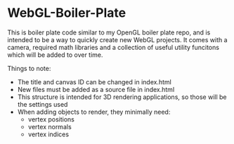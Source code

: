 # WebGL-Boiler-Plate

This is boiler plate code similar to my OpenGL boiler plate repo, and is intended to be a way to quickly create new WebGL projects. 
It comes with a camera, required math libraries and a collection of useful utility funcitons which will be added to over time.

Things to note: 
* The title and canvas ID can be changed in index.html
* New files must be added as a source file in index.html
* This structure is intended for 3D rendering applications, so those will be the settings used
* When adding objects to render, they minimally need:
    - vertex positions
    - vertex normals
    - vertex indices